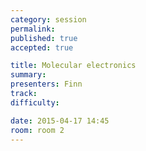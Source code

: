 ```yaml
---
category: session
permalink:
published: true
accepted: true

title: Molecular electronics
summary:
presenters: Finn
track:
difficulty:

date: 2015-04-17 14:45
room: room 2
---
```


<!-- This is an empty session so it doesn't need visible content -->
